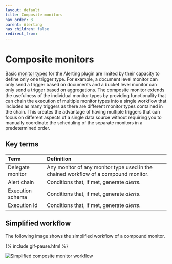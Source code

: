 ```yaml
---
layout: default
title: Composite monitors
nav_order: 3
parent: Alerting
has_children: false
redirect_from:
---
```


# Composite monitors

Basic [monitor types]({{site.url}}{{site.baseurl}}/observing-your-data/alerting/monitors/#monitor-types) for the Alerting plugin are limited by their capacity to define only one trigger type. For example, a document level monitor can only send a trigger based on documents and a bucket level monitor can only send a trigger based on aggregations. The composite monitor extends the usefulness of the individual monitor types by providing functionality that can chain the execution of multiple monitor types into a single workflow that includes as many triggers as there are different monitor types contained in the chain. This creates the advantage of having multiple triggers that can focus on different aspects of a single data source without requiring you to manually coordinate the scheduling of the separate monitors in a predetermined order.

## Key terms

| Term | Definition |
| :--- | :--- |
| Delegate monitor | Any monitor of any monitor type used in the chained workflow of a compound monitor. |
| Alert chain | Conditions that, if met, generate *alerts*. |
| Execution schema | Conditions that, if met, generate *alerts*. |
| Execution Id | Conditions that, if met, generate *alerts*. |

## Simplified workflow

The following image shows the simplified workflow of a compound monitor.

{% include gif-pause.html %}



![Simplified composite monitor workflow]({{site.url}}{{site.baseurl}}/images/alerting/chained-findings.gif)